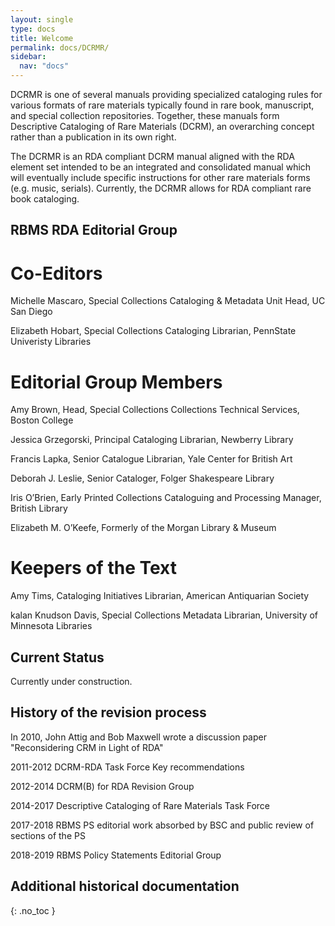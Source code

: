```yaml
---
layout: single
type: docs
title: Welcome
permalink: docs/DCRMR/
sidebar:
  nav: "docs"
---
```


DCRMR is one of several manuals providing specialized cataloging rules for various formats of rare materials typically found in rare book, manuscript, and special collection repositories. Together, these manuals form Descriptive Cataloging of Rare Materials (DCRM), an overarching concept rather than a publication in its own right. 

The DCRMR is an RDA compliant DCRM manual aligned with the RDA element set intended to be an integrated and consolidated manual which will eventually include specific instructions for other rare materials forms (e.g. music, serials).  Currently, the DCRMR allows for RDA compliant rare book cataloging.

## RBMS RDA Editorial Group

# Co-Editors
Michelle Mascaro, Special Collections Cataloging & Metadata Unit Head, UC San Diego

Elizabeth Hobart, Special Collections Cataloging Librarian, PennState Univeristy Libraries

# Editorial Group Members
Amy Brown, Head, Special Collections Collections Technical Services, Boston College

Jessica Grzegorski, Principal Cataloging Librarian, Newberry Library

Francis Lapka, Senior Catalogue Librarian, Yale Center for British Art

Deborah J. Leslie, Senior Cataloger, Folger Shakespeare Library

Iris O’Brien, Early Printed Collections Cataloguing and Processing Manager, British Library

Elizabeth M. O’Keefe, Formerly of the Morgan Library & Museum

# Keepers of the Text
Amy Tims, Cataloging Initiatives Librarian, American Antiquarian Society

kalan Knudson Davis, Special Collections Metadata Librarian, University of Minnesota Libraries

## Current Status
Currently under construction.

## History of the revision process

In 2010, John Attig and Bob Maxwell wrote a discussion paper "Reconsidering CRM in Light of RDA"

2011-2012 DCRM-RDA Task Force
Key recommendations

2012-2014 DCRM(B) for RDA Revision Group

2014-2017 Descriptive Cataloging of Rare Materials Task Force
 
2017-2018 RBMS PS editorial work absorbed by BSC and public review of sections of the PS

2018-2019 RBMS Policy Statements Editorial Group




## Additional historical documentation
{: .no_toc }


